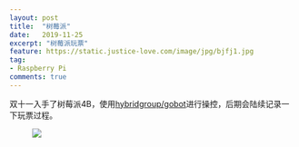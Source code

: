 ```yaml
---
layout: post
title:  "树莓派"
date:   2019-11-25
excerpt: "树莓派玩票"
feature: https://static.justice-love.com/image/jpg/bjfj1.jpg
tag:
- Raspberry Pi
comments: true
---
```


双十一入手了树莓派4B，使用[hybridgroup/gobot](https://github.com/hybridgroup/gobot)进行操控，后期会陆续记录一下玩票过程。
<figure>
    <img src="{{ site.staticUrl }}/image/png/rpi-pins-40-0.png?imageMogr2/auto-orient" />
</figure>
